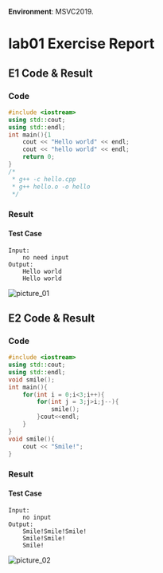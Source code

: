 <!--
 * @Github: https://github.com/Certseeds
 * @Author: nanoseeds
 * @Date: 2020-06-08 08:15:29
 * @LastEditors: nanoseeds
 * @LastEditTime: 2021-02-09 08:58:04
 * @License: CC-BY-NC-SA_V4_0 or any later version 
 -->

**Environment**: MSVC2019.

# lab01 Exercise Report

## E1 Code & Result

### Code

``` cpp
#include <iostream>
using std::cout;
using std::endl;
int main(){1
    cout << "Hello world" << endl;
    cout << "hello world" << endl;
    return 0;
}
/*
 * g++ -c hello.cpp
 * g++ hello.o -o hello
 */
```

### Result

#### Test Case

``` log
Input: 
    no need input 
Output: 
    Hello world
    Hello world
```

![picture_01](./lab01_01.png)

## E2 Code & Result

### Code

``` cpp
#include <iostream>
using std::cout;
using std::endl;
void smile();
int main(){
    for(int i = 0;i<3;i++){
        for(int j = 3;j>i;j--){
            smile();
        }cout<<endl;
    }   
}
void smile(){
    cout << "Smile!";
}
```

### Result

#### Test Case

``` log
Input: 
    no input
Output:
    Smile!Smile!Smile!
    Smile!Smile!
    Smile!
```

![picture_02](./lab01_02.png)

